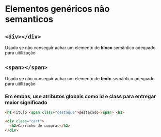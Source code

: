 # Elementos genéricos não semanticos

## `<div></div>`

Usado se não conseguir achar um elemento de **bloco** semântico adequado para uitilização

## `<span></span>`

Usado se não conseguir achar um elemento de **texto** semântico adequado para uitilização

### Em embas, use atributos globais como id e class para entregar maior significado

```html
<h1>Título <span class="destaque">destacado</span> <h1>

<div class="cart">
  <h2>Carrinho de compras</h2>
</div>
```
